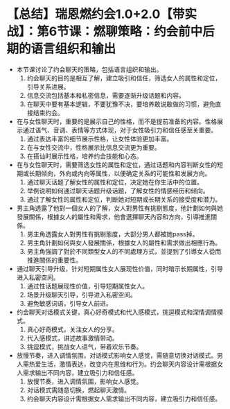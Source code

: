 # 【总结】瑞恩燃约会1.0+2.0【带实战】：第6节课：燃聊策略：约会前中后期的语言组织和输出

-   本节课讨论了约会聊天的策略，包括语言组织和输出。
    1.  约会聊天的目的是相互了解，建立吸引和信任，筛选女人的属性和定位，引导关系进展。
    2.  信息交流包括基本和私密信息，需要逐渐升级话题和内容。
    3.  在聊天中要有基本逻辑，不要犹豫不决，要培养敢说敢做的习惯，避免直接结束约会。
-   在与女性聊天时，重要的是展示自己的性格，而不是提前准备的内容。性格展示通过语气、音调、表情等方式体现，对于女性吸引力和信任感至关重要。
    1.  通过表达丰富的细节展示性格，让女性体验更加丰富。
    2.  在与女性交流中，性格展示比信息交流更为重要。
    3.  在搭讪时展示性格，培养约会技能和心态。
-   在与女性聊天时，需要筛选女性的属性和定位，通过话题和内容判断女性的短期或长期倾向，外向或内向等属性，以便确定关系的可能性和发展方向。
    1.  通过聊天话题了解女性的属性和定位，决定她在你生活中的位置。
    2.  举例说明如何通过聊天话题升级话题，了解女性的情感经历和倾向。
    3.  通过了解女性的属性和定位，判断她对短期或长期关系的接受度和潜力。
-   男主角透露了他對一個女人的了解，女人對男性有挑剔態度，他計劃如何與她發展關係，根據女人的屬性和需求，他會選擇聊天內容和方向，引導推進關係。
    1.  男主角透露女人對男性有挑剔態度，大部分男人都被她pass掉。
    2.  男主角計劃如何與女人發展關係，根據女人的屬性和需求做出相應行為。
    3.  男主角強調了對於不同類型女人的不同處理方式，並提到了引導女人從而推進關係的重要性。
-   通过聊天引导升级，针对短期属性女人展现性价值，同时暗示长期属性，引导进入私密空间。
    1.  通过性话题展现性价值，引导短期属性女人。
    2.  场景升级聊天引导，引导进入私密空间。
    3.  避免敏感词语，引导女人前进。
-   约会聊天对话模式关键，真心好奇模式和代入感模式，挑逗模式和深情调情模式。
    1.  真心好奇模式，关注女人的分享。
    2.  代入感模式，讲述故事激情带动。
    3.  挑逗模式，挑战女人语气，带着欢乐节奏。
-   放慢节奏，进入调情氛围，对话模式影响女人感觉，需随意切换对话模式。男人需热爱生活，激情表达，改变内在思维和行为。约会聊天内容设计需根据女人需求输出不同内容，建立吸引力和信任感。
    1.  放慢节奏，进入调情氛围，影响女人感觉。
    2.  对话模式需随意切换，燃起聊天激情。
    3.  约会聊天内容设计需根据女人需求输出不同内容，建立吸引力和信任感。